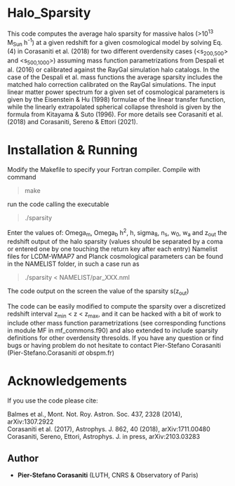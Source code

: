 # Halo_Sparsity

This code computes the average halo sparsity for massive halos (>10<sup>13</sup> M<sub>Sun</sub> h<sup>-1</sup>) at a given redshift for a given cosmological model by solving Eq. (4) in Corasaniti et al. (2018) for two different overdensity cases (<s<sub>200,500</sub>> and <s<sub>500,1000</sub>>) assuming mass function parametrizations from Despali et al. (2016) or calibrated against the RayGal simulation halo catalogs. In the case of the Despali et al. mass functions the average sparsity includes the matched halo correction calibrated on the RayGal simulations. The input linear matter power spectrum for a given set of cosmological parameters is given by the Eisenstein & Hu (1998) formulae of the linear transfer function, while the linearly extrapolated spherical collapse threshold is given by the formula from Kitayama & Suto (1996). For more details see Corasaniti et al. (2018) and Corasaniti, Sereno & Ettori (2021).

# Installation & Running

Modify the Makefile to specify your Fortran compiler. Compile with command

> make

run the code calling the executable

> ./sparsity 

Enter the values of: Omega<sub>m</sub>, Omega<sub>b</sub> h<sup>2</sup>, h, sigma<sub>8</sub>, n<sub>s</sub>, w<sub>0</sub>, w<sub>a</sub> and z<sub>out</sub> the redshift output of the halo sparsity (values should be separated by a coma or entered one by one touching the return key after each entry) Namelist files for LCDM-WMAP7 and Planck cosmological parameters can be found in the NAMELIST folder, in such a case run as

> ./sparsity < NAMELIST/par_XXX.nml

The code output on the screen the value of the sparsity s<sub></sub>(z<sub>out</sub>)

The code can be easily modified to compute the sparsity over a discretized redshift interval z<sub>min</sub> < z < z<sub>max</sub>, and it can be hacked with a bit of work to include other mass function parametrizations (see corresponding functions in module MF in mf_commons.f90) and also extended to include sparsity definitions for other overdensity thresolds.
If you have any question or find bugs or having problem do not hesitate to contact Pier-Stefano Corasaniti (Pier-Stefano.Corasaniti _at_ obspm.fr)

# Acknowledgements

If you use the code please cite: 

Balmes et al., Mont. Not. Roy. Astron. Soc. 437, 2328 (2014), arXiv:1307.2922\
Corasaniti et al. (2017), Astrophys. J. 862, 40 (2018), arXiv:1711.00480\
Corasaniti, Sereno, Ettori, Astrophys. J. in press, arXiv:2103.03283

## Author

* **Pier-Stefano Corasaniti** (LUTH, CNRS & Observatory of Paris) 
